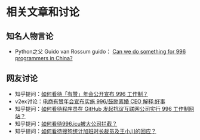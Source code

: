 # 相关文章和讨论

## 知名人物言论

- Python之父 Guido van Rossum
guido：
[Can we do something for 996 programmers in China?](https://discuss.python.org/t/can-we-do-something-for-996-programmers-in-china/1119)

## 网友讨论

- 知乎提问：[如何看待「有赞」年会公开宣布 996 工作制？](https://www.zhihu.com/question/309428750)
- v2ex讨论：[电商有赞年会宣布实施 996/鼓励离婚 CEO 解释:好事](https://www.v2ex.com/t/531475)
- 知乎提问：[如何看待程序员在 GitHub 发起抗议互联网公司实行 996 工作制网站？](https://www.zhihu.com/question/317722302)
- 知乎提问：[如何看待996.icu被大公司拦截？](https://www.zhihu.com/question/318459753)
- 知乎提问：[如何看待搜狗统计加班时长裁员及王小川的回应？](https://www.zhihu.com/question/318791258)
